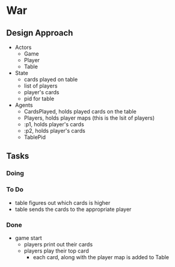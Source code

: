 # War

## Design Approach

- Actors
  - Game
  - Player
  - Table
- State
  - cards played on table
  - list of players
  - player's cards
  - pid for table
- Agents
  - CardsPlayed, holds played cards on the table
  - Players, holds player maps (this is the lsit of players)
  - :p1, holds player's cards
  - :p2, holds player's cards
  - TablePid

## Tasks

### Doing

### To Do

- table figures out which cards is higher
- table sends the cards to the appropriate player

### Done

- game start
  - players print out their cards
  - players play their top card
    - each card, along with the player map is added to Table

